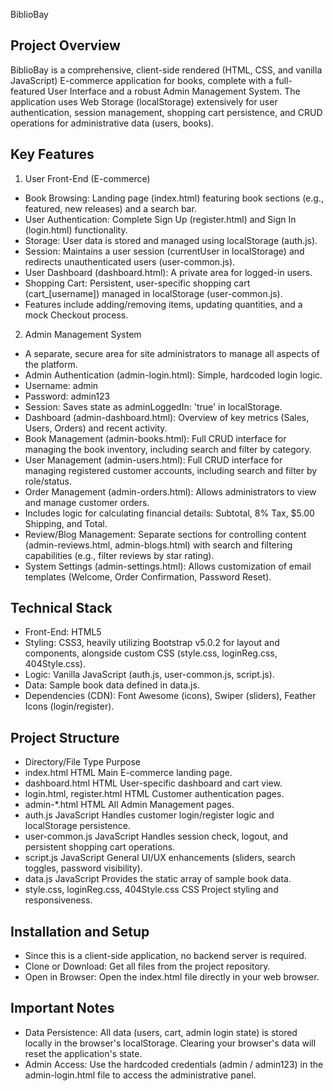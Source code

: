 BiblioBay 

Project Overview
-----------------
BiblioBay is a comprehensive, client-side rendered (HTML, CSS, and vanilla JavaScript) E-commerce application for books, complete with a full-featured User Interface and a robust Admin Management System.
The application uses Web Storage (localStorage) extensively for user authentication, session management, shopping cart persistence, and CRUD operations for administrative data (users, books).

Key Features
-------------
1. User Front-End (E-commerce)
- Book Browsing: Landing page (index.html) featuring book sections (e.g., featured, new releases) and a search bar.
- User Authentication: Complete Sign Up (register.html) and Sign In (login.html) functionality.
- Storage: User data is stored and managed using localStorage (auth.js).
- Session: Maintains a user session (currentUser in localStorage) and redirects unauthenticated users (user-common.js).
- User Dashboard (dashboard.html): A private area for logged-in users.
- Shopping Cart: Persistent, user-specific shopping cart (cart_[username]) managed in localStorage (user-common.js).
- Features include adding/removing items, updating quantities, and a mock Checkout process.

2. Admin Management System
- A separate, secure area for site administrators to manage all aspects of the platform.
- Admin Authentication (admin-login.html): Simple, hardcoded login logic.
- Username: admin
- Password: admin123
- Session: Saves state as adminLoggedIn: 'true' in localStorage.
- Dashboard (admin-dashboard.html): Overview of key metrics (Sales, Users, Orders) and recent activity.
- Book Management (admin-books.html): Full CRUD interface for managing the book inventory, including search and filter by category.
- User Management (admin-users.html): Full CRUD interface for managing registered customer accounts, including search and filter by role/status.
- Order Management (admin-orders.html): Allows administrators to view and manage customer orders.
- Includes logic for calculating financial details: Subtotal, 8% Tax, $5.00 Shipping, and Total.
- Review/Blog Management: Separate sections for controlling content (admin-reviews.html, admin-blogs.html) with search and filtering capabilities (e.g., filter reviews by star rating).
- System Settings (admin-settings.html): Allows customization of email templates (Welcome, Order Confirmation, Password Reset).

Technical Stack
----------------
- Front-End: HTML5
- Styling: CSS3, heavily utilizing Bootstrap v5.0.2 for layout and components, alongside custom CSS (style.css, loginReg.css, 404Style.css).
- Logic: Vanilla JavaScript (auth.js, user-common.js, script.js).
- Data: Sample book data defined in data.js.
- Dependencies (CDN): Font Awesome (icons), Swiper (sliders), Feather Icons (login/register).

Project Structure
------------------
- Directory/File	Type	Purpose
- index.html	HTML	Main E-commerce landing page.
- dashboard.html	HTML	User-specific dashboard and cart view.
- login.html, register.html	HTML	Customer authentication pages.
- admin-*.html	HTML	All Admin Management pages.
- auth.js	JavaScript	Handles customer login/register logic and localStorage persistence.
- user-common.js	JavaScript	Handles session check, logout, and persistent shopping cart operations.
- script.js	JavaScript	General UI/UX enhancements (sliders, search toggles, password visibility).
- data.js	JavaScript	Provides the static array of sample book data.
- style.css, loginReg.css, 404Style.css	CSS	Project styling and responsiveness.

Installation and Setup
-----------------------
- Since this is a client-side application, no backend server is required.
- Clone or Download: Get all files from the project repository.
- Open in Browser: Open the index.html file directly in your web browser.

Important Notes
----------------
- Data Persistence: All data (users, cart, admin login state) is stored locally in the browser's localStorage. Clearing your browser's data will reset the application's state.
- Admin Access: Use the hardcoded credentials (admin / admin123) in the admin-login.html file to access the administrative panel.
